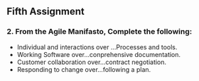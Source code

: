 ## Fifth Assignment








### 2. From the Agile Manifasto, Complete the following:
* Individual and interactions over ...Processes and tools.
* Working Software over...conprehensive documentation.
* Customer collaboration over...contract negotiation.
* Responding to change over...following a plan.
